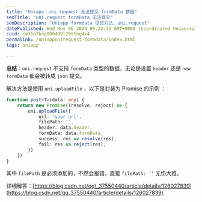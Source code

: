 ```yaml
---
title: "Uniapp：uni.request 无法提交 formData 数据"
seoTitle: "uni.request formData 无法提交"
seoDescription: "Uniapp formdata 提交方法，uni.request"
datePublished: Wed Nov 06 2024 09:22:32 GMT+0000 (Coordinated Universal Time)
cuid: cm35o7koq000409l29ttng4x4
permalink: /uniappunirequest-formdata/index.html
tags: uniapp

---
```


**总结**：`uni.request` 不支持 `formData` 类型的数据，无论是设置 `header` 还是 `new formData` 都会被转成 `json` 提交。

解决方法是使用 `uni.uploadFile` ，以下是封装为 Promise 的示例 ：

```typescript
function post<T>(data: any) {
	return new Promise((resolve, reject) => {
		uni.uploadFile({
			url: 'your url',
			filePath: '',
			header: data.header,
			formData: data.formData,
			success: res => resolve(res),
			fail: res => reject(res),
		})
	})
}
```

其中 `filePath` 是必须添加的，不然会报错，直接 `filePath: ‘‘` 无伤大雅。

详细解答：[https://blog.csdn.net/qq\_37550440/article/details/126027839](https://blog.csdn.net/qq_37550440/article/details/126027839)